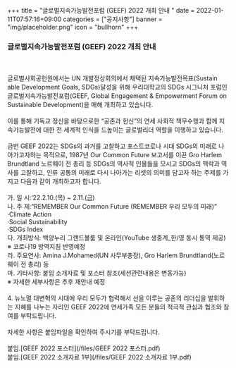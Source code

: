 +++
title = "글로벌지속가능발전포럼 (GEEF) 2022 개최 안내  "
date = 2022-01-11T07:57:16+09:00
categories = ["공지사항"]
banner = "img/placeholder.png"
icon = "bullhorn"
+++
<!--more-->
### 글로벌지속가능발전포럼 (GEEF) 2022 개최 안내
<br>
<br>
글로벌사회공헌원에서는 UN 개발정상회의에서 채택된 지속가능발전목표(Sustain able Development Goals, SDGs)달성을 위해 우리대학교의 SDGs 시그니처 포럼인 글로벌지속가능발전포럼(GEEF, Global Engagement & Empowerment Forum on Sustainable Development)을 매해 개최하고 있습니다.
<br><br>
이를 통해 기독교 정신을 바탕으로한 “공존과 헌신”의 연세 사회적 책무수행과 함께 지속가능발전에 대한 전 세계적 인식을 드높이는 글로벌리더 역할을 이행하고 있습니다.
<br><br>
금번 GEEF 2022는 SDGs의 과거를 고찰하고 포스트코로나 시대 SDGs의 미래로 나아가고자하는 목적으로, 1987년 Our Common Future 보고서를 이끈 Gro Harlem Brundtland 노르웨이 전 총리 등 SDGs의 역사적 인물들을 모시고 SDGs의 맥락과 역사를 고찰하고, 인류 공통의 미래로 다시 나아가는 리셋의 의미를 담고자 하는 주제를 가지고 다음과 같이 개최하고자 합니다.
<br><br>
가. 일    시:‘22.2.10.(목) ~ 2.11.(금)<br>
나. 주    제:“REMEMBER Our Common Future (REMEMBER 우리 모두의 미래)”<br>
·Climate Action<br>
·Social Sustainability<br>
·SDGs Index<br>
다. 개최방식: 백양누리 그랜드볼룸 및 온라인(YouTube 생중계_한/영 동시 통역 제공)<br>
※ 코로나19 방역지침 반영예정<br>
라. 주요연사: Amina J.Mohamed(UN 사무부총장), Gro Harlem Brundtland(노르웨이 전 총리) 등<br>
마. 기타사항: 붙임 소개자료 및 포스터 참조(세션관련내용은 변동가능)
<br>
※ 자세한 세부사항은 추후 재안내 예정
<br><br>
4. 뉴노멀 대변혁의 시대에 우리 모두가 협력해서 선을 이루는 공존의 리더십을 발휘하는 지혜를 나누는 자리인 GEEF 2022에 연세가족 모든 분들의 적극적 관심과 협조와 참여를 부탁드립니다.  
<br><br>
자세한 사항은 붙임파일을 확인하여 주시기를 부탁드립니다.
<br><br>
붙임.[GEEF 2022 포스터](/files/GEEF 2022 포스터.pdf)<br>
붙임.[GEEF 2022 소개자료 1부](/files/GEEF 2022 소개자료 1부.pdf)<br>
